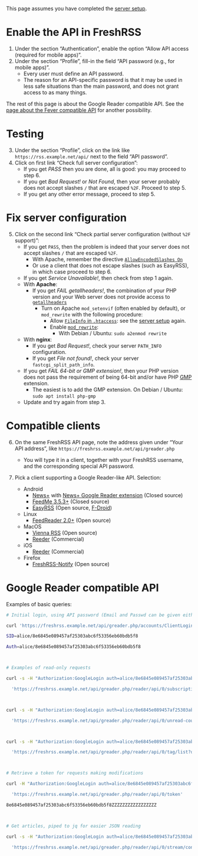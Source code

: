This page assumes you have completed the [server
setup](../admins/02_Installation.md).

# Enable the API in FreshRSS

1. Under the section “Authentication”, enable the option “Allow API access
   (required for mobile apps)”.
2. Under the section “Profile”, fill-in the field “API password (e.g., for mobile apps)”.
	* Every user must define an API password.
	* The reason for an API-specific password is that it may be used in less safe situations than the main password, and does not grant access to as many things.

The rest of this page is about the Google Reader compatible API.  See the
[page about the Fever compatible API](06_Fever_API.md) for another
possibility.


# Testing

3. Under the section “Profile”, click on the link like
   `https://rss.example.net/api/` next to the field “API password”.
4. Click on first link “Check full server configuration”:
	* If you get *PASS* then you are done, all is good: you may proceed to step 6.
	* If you get *Bad Request!* or *Not Found*, then your server probably does not accept slashes `/` that are escaped `%2F`. Proceed to step 5.
	* If you get any other error message, proceed to step 5.


# Fix server configuration

5. Click on the second link “Check partial server configuration (without `%2F` support)”:
	* If you get `PASS`, then the problem is indeed that your server does not accept slashes `/` that are escaped `%2F`.
		* With Apache, remember the directive [`AllowEncodedSlashes On`](http://httpd.apache.org/docs/trunk/mod/core.html#allowencodedslashes)
		* Or use a client that does not escape slashes (such as EasyRSS), in which case proceed to step 6.
	* If you get *Service Unavailable!*, then check from step 1 again.
	* With __Apache__:
		* If you get *FAIL getallheaders!*, the combination of your PHP version and your Web server does not provide access to [`getallheaders`](http://php.net/getallheaders)
			* Turn on Apache `mod_setenvif` (often enabled by default), or `mod_rewrite` with the following procedure:
				* Allow [`FileInfo` in `.htaccess`](http://httpd.apache.org/docs/trunk/mod/core.html#allowoverride): see the [server setup](../admins/02_Installation.md) again.
				* Enable [`mod_rewrite`](http://httpd.apache.org/docs/trunk/mod/mod_rewrite.html):
					* With Debian / Ubuntu: `sudo a2enmod rewrite`
	* With __nginx__:
		* If you get *Bad Request!*, check your server `PATH_INFO` configuration.
		* If you get *File not found!*, check your server `fastcgi_split_path_info`.
	* If you get *FAIL 64-bit or GMP extension!*, then your PHP version does not pass the requirement of being 64-bit and/or have PHP [GMP](http://php.net/gmp) extension.
		* The easiest is to add the GMP extension. On Debian / Ubuntu: `sudo apt install php-gmp`
	* Update and try again from step 3.


# Compatible clients

6. On the same FreshRSS API page, note the address given under “Your API address”, like `https://freshrss.example.net/api/greader.php`
	* You will type it in a client, together with your FreshRSS username, and the corresponding special API password.

7. Pick a client supporting a Google Reader-like API. Selection:
	* Android
		* [News+](https://play.google.com/store/apps/details?id=com.noinnion.android.newsplus) with [News+ Google Reader extension](https://play.google.com/store/apps/details?id=com.noinnion.android.newsplus.extension.google_reader) (Closed source)
		* [FeedMe 3.5.3+](https://play.google.com/store/apps/details?id=com.seazon.feedme) (Closed source)
		* [EasyRSS](https://github.com/Alkarex/EasyRSS) (Open source, [F-Droid](https://f-droid.org/packages/org.freshrss.easyrss/))
	* Linux
		* [FeedReader 2.0+](https://jangernert.github.io/FeedReader/) (Open source)
	* MacOS
		* [Vienna RSS](http://www.vienna-rss.com/) (Open source)
		* [Reeder](https://www.reederapp.com/) (Commercial)
	* iOS
		* [Reeder](https://www.reederapp.com/) (Commercial)
	* Firefox
		* [FreshRSS-Notify](https://addons.mozilla.org/firefox/addon/freshrss-notify-webextension/) (Open source)


# Google Reader compatible API

Examples of basic queries:

```sh
# Initial login, using API password (Email and Passwd can be given either as GET, or POST - better)

curl 'https://freshrss.example.net/api/greader.php/accounts/ClientLogin?Email=alice&Passwd=Abcdef123456'

SID=alice/8e6845e089457af25303abc6f53356eb60bdb5f8

Auth=alice/8e6845e089457af25303abc6f53356eb60bdb5f8



# Examples of read-only requests

curl -s -H "Authorization:GoogleLogin auth=alice/8e6845e089457af25303abc6f53356eb60bdb5f8" \

  'https://freshrss.example.net/api/greader.php/reader/api/0/subscription/list?output=json'



curl -s -H "Authorization:GoogleLogin auth=alice/8e6845e089457af25303abc6f53356eb60bdb5f8" \

  'https://freshrss.example.net/api/greader.php/reader/api/0/unread-count?output=json'



curl -s -H "Authorization:GoogleLogin auth=alice/8e6845e089457af25303abc6f53356eb60bdb5f8" \

  'https://freshrss.example.net/api/greader.php/reader/api/0/tag/list?output=json'



# Retrieve a token for requests making modifications

curl -H "Authorization:GoogleLogin auth=alice/8e6845e089457af25303abc6f53356eb60bdb5f8" \

  'https://freshrss.example.net/api/greader.php/reader/api/0/token'

8e6845e089457af25303abc6f53356eb60bdb5f8ZZZZZZZZZZZZZZZZZ



# Get articles, piped to jq for easier JSON reading

curl -s -H "Authorization:GoogleLogin auth=alice/8e6845e089457af25303abc6f53356eb60bdb5f8" \

  'https://freshrss.example.net/api/greader.php/reader/api/0/stream/contents/reading-list' | jq .

```

